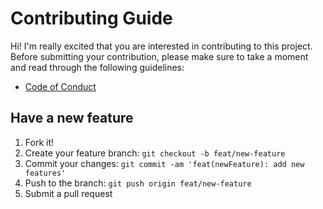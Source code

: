 # Contributing Guide

Hi! I'm really excited that you are interested in contributing to this project.
Before submitting your contribution, please make sure to take a moment and read
through the following guidelines:

- [Code of Conduct](https://github.com/Eyoatam/deno-progress/blob/main/CODE_OF_CONDUCT.md)

## Have a new feature

1. Fork it!
2. Create your feature branch: `git checkout -b feat/new-feature`
3. Commit your changes: `git commit -am 'feat(newFeature): add new features'`
4. Push to the branch: `git push origin feat/new-feature`
5. Submit a pull request
